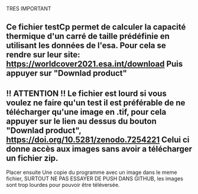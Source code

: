 TRES IMPORTANT 

Ce fichier testCp permet de calculer la capacité thermique d'un carré de taille prédéfinie en utilisant les données de l'esa. 
Pour cela se rendre sur leur site:
https://worldcover2021.esa.int/download
Puis appuyer sur "Downlad product"
----------------------------------------------------------------------------
!! ATTENTION !!
Le fichier est lourd si vous voulez ne faire qu'un test il est préférable de ne télécharger qu'une image en .tif, pour cela appuyer sur le lien au dessus du bouton "Downlad product", https://doi.org/10.5281/zenodo.7254221
Celui ci donne accès aux images sans avoir a télécharger un fichier zip.
----------------------------------------------------------------------------
Placer ensuite Une copie du programme avec un image dans le meme fichier, SURTOUT NE PAS ESSAYER DE PUSH DANS GITHUB, les images sont trop lourdes pour pouvoir être téléversée.
